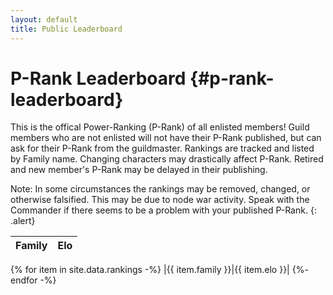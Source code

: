 ```yaml
---
layout: default
title: Public Leaderboard
---
```

# P-Rank Leaderboard {#p-rank-leaderboard}
This is the offical Power-Ranking (P-Rank) of all enlisted members! Guild members who are not enlisted will not have their P-Rank published, but can ask for their P-Rank from the guildmaster. Rankings are tracked and listed by Family name. Changing characters may drastically affect P-Rank. Retired and new member's P-Rank may be delayed in their publishing.

Note: In some circumstances the rankings may be removed, changed, or otherwise falsified. This may be due to node war activity. Speak with the Commander if there seems to be a problem with your published P-Rank.
{: .alert}

|     Family     |   Elo   |
|:---------------|:-------:|
{% for item in site.data.rankings -%}
|{{ item.family }}|{{ item.elo }}|
{%- endfor -%}
